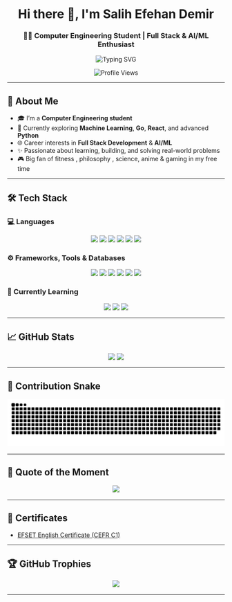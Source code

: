 <h1 align="center">Hi there 👋, I'm Salih Efehan Demir</h1>
<h3 align="center">👨‍💻 Computer Engineering Student | Full Stack & AI/ML Enthusiast</h3>

<p align="center">
  <img src="https://readme-typing-svg.herokuapp.com?font=Fira+Code&weight=500&size=24&pause=1000&color=F72585&center=true&vCenter=true&width=600&lines=Welcome+to+my+GitHub!;Full+Stack+%2B+AI+Developer+in+progress...;Let's+build+something+awesome+%F0%9F%9A%80" alt="Typing SVG" />
</p>

<p align="center">
  <img src="https://komarev.com/ghpvc/?username=SalihEfehanDemir&label=Profile+Views&color=blueviolet&style=flat" alt="Profile Views" />
</p>

---

## 🧠 About Me

- 🎓 I’m a **Computer Engineering student**
- 🔭 Currently exploring **Machine Learning**, **Go**, **React**, and advanced **Python**
- 🌐 Career interests in **Full Stack Development** & **AI/ML**
- ✨ Passionate about learning, building, and solving real-world problems
- 🎮 Big fan of  fitness , philosophy , science, anime & gaming in my free time


---

## 🛠️ Tech Stack

### 💻 Languages  
<p align="center">
  <img src="https://img.shields.io/badge/Java-ED8B00?style=for-the-badge&logo=java&logoColor=white"/>
  <img src="https://img.shields.io/badge/Python-3776AB?style=for-the-badge&logo=python&logoColor=white"/>
  <img src="https://img.shields.io/badge/C-00599C?style=for-the-badge&logo=c&logoColor=white"/>
  <img src="https://img.shields.io/badge/PHP-777BB4?style=for-the-badge&logo=php&logoColor=white"/>
  <img src="https://img.shields.io/badge/HTML5-E34F26?style=for-the-badge&logo=html5&logoColor=white"/>
  <img src="https://img.shields.io/badge/CSS3-1572B6?style=for-the-badge&logo=css3&logoColor=white"/>
  
</p>

### ⚙️ Frameworks, Tools & Databases  
<p align="center">
  <img src="https://img.shields.io/badge/Spring_Boot-6DB33F?style=for-the-badge&logo=spring-boot&logoColor=white"/>
  <img src="https://img.shields.io/badge/MySQL-4479A1?style=for-the-badge&logo=mysql&logoColor=white"/>
  <img src="https://img.shields.io/badge/MongoDB-47A248?style=for-the-badge&logo=mongodb&logoColor=white"/>
  <img src="https://img.shields.io/badge/Postman-FF6C37?style=for-the-badge&logo=postman&logoColor=white"/>
  <img src="https://img.shields.io/badge/VS_Code-007ACC?style=for-the-badge&logo=visual-studio-code&logoColor=white"/>
  <img src="https://img.shields.io/badge/Git-F05032?style=for-the-badge&logo=git&logoColor=white"/>
</p>



### 🚀 Currently Learning  
<p align="center">
  <img src="https://img.shields.io/badge/Go-00ADD8?style=for-the-badge&logo=go&logoColor=white"/>
  <img src="https://img.shields.io/badge/JavaScript-F7DF1E?style=for-the-badge&logo=javascript&logoColor=black"/>
  <img src="https://img.shields.io/badge/React-20232A?style=for-the-badge&logo=react&logoColor=61DAFB"/>
</p>


---

## 📈 GitHub Stats

<p align="center">
  <img width="48%" src="https://github-readme-stats.vercel.app/api?username=SalihEfehanDemir&show_icons=true&theme=tokyonight" />
  <img width="43%" src="https://github-readme-stats.vercel.app/api/top-langs/?username=SalihEfehanDemir&layout=compact&theme=radical" />
</p>

---


## 🐍 Contribution Snake

<p align="center">
  <img src="https://raw.githubusercontent.com/SalihEfehanDemir/snk/output/github-contribution-grid-snake.svg" alt="snake gif" />
</p>

---
## 📌 Quote of the Moment

<p align="center">
  <img src="https://quotes-github-readme.vercel.app/api?type=horizontal&theme=tokyonight" />
</p>

---


## 📜 Certificates 

- [EFSET English Certificate (CEFR C1)](https://cert.efset.org/en/BmUGoK)

---
## 🏆 GitHub Trophies

<p align="center">
  <img src="https://github-profile-trophy.vercel.app/?username=SalihEfehanDemir&theme=monokai&margin-w=15&no-bg=true" />
</p>

---

